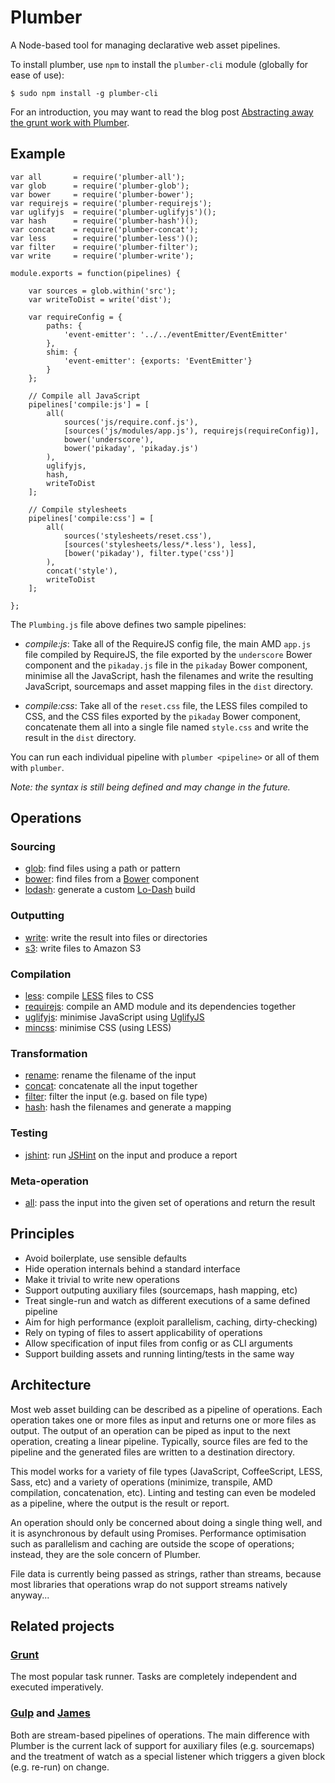 Plumber
=======

A Node-based tool for managing declarative web asset pipelines.

To install plumber, use `npm` to install the `plumber-cli` module
(globally for ease of use):

```
$ sudo npm install -g plumber-cli
```

For an introduction, you may want to read the blog post [Abstracting away the grunt work with Plumber](http://bytes.inso.cc/2014/01/21/abstracting-away-the-grunt-work-with-plumber/).


## Example

```
var all       = require('plumber-all');
var glob      = require('plumber-glob');
var bower     = require('plumber-bower');
var requirejs = require('plumber-requirejs');
var uglifyjs  = require('plumber-uglifyjs')();
var hash      = require('plumber-hash')();
var concat    = require('plumber-concat');
var less      = require('plumber-less')();
var filter    = require('plumber-filter');
var write     = require('plumber-write');

module.exports = function(pipelines) {

    var sources = glob.within('src');
    var writeToDist = write('dist');

    var requireConfig = {
        paths: {
            'event-emitter': '../../eventEmitter/EventEmitter'
        },
        shim: {
            'event-emitter': {exports: 'EventEmitter'}
        }
    };

    // Compile all JavaScript
    pipelines['compile:js'] = [
        all(
            sources('js/require.conf.js'),
            [sources('js/modules/app.js'), requirejs(requireConfig)],
            bower('underscore'),
            bower('pikaday', 'pikaday.js')
        ),
        uglifyjs,
        hash,
        writeToDist
    ];

    // Compile stylesheets
    pipelines['compile:css'] = [
        all(
            sources('stylesheets/reset.css'),
            [sources('stylesheets/less/*.less'), less],
            [bower('pikaday'), filter.type('css')]
        ),
        concat('style'),
        writeToDist
    ];

};
```

The `Plumbing.js` file above defines two sample pipelines:

- *compile:js*: Take all of the RequireJS config file, the main AMD
   `app.js` file compiled by RequireJS, the file exported by the
   `underscore` Bower component and the `pikaday.js` file in the
   `pikaday` Bower component, minimise all the JavaScript, hash the
   filenames and write the resulting JavaScript, sourcemaps and asset
   mapping files in the `dist` directory.

- *compile:css*: Take all of the `reset.css` file, the LESS files
  compiled to CSS, and the CSS files exported by the `pikaday`
  Bower component, concatenate them all into a single file named
  `style.css` and write the result in the `dist` directory.

You can run each individual pipeline with `plumber <pipeline>` or
all of them with `plumber`.

*Note: the syntax is still being defined and may change in the
future.*


## Operations

### Sourcing

- [glob](https://github.com/theefer/plumber-glob): find files using a path or pattern
- [bower](https://github.com/theefer/plumber-bower): find files from a [Bower](http://bower.io/) component
- [lodash](https://github.com/theefer/plumber-lodash): generate a custom [Lo-Dash](http://lodash.com/) build

### Outputting

- [write](https://github.com/theefer/plumber-write): write the result into files or directories
- [s3](https://github.com/theefer/plumber-s3): write files to Amazon S3

### Compilation

- [less](https://github.com/theefer/plumber-less): compile [LESS](http://lesscss.org/) files to CSS
- [requirejs](https://github.com/theefer/plumber-requirejs): compile an AMD module and its dependencies together
- [uglifyjs](https://github.com/theefer/plumber-uglifyjs): minimise JavaScript using [UglifyJS](http://lisperator.net/uglifyjs/)
- [mincss](https://github.com/theefer/plumber-mincss): minimise CSS (using LESS)

### Transformation

- [rename](https://github.com/theefer/plumber-rename): rename the filename of the input
- [concat](https://github.com/theefer/plumber-concat): concatenate all the input together
- [filter](https://github.com/theefer/plumber-filter): filter the input (e.g. based on file type)
- [hash](https://github.com/theefer/plumber-hash): hash the filenames and generate a mapping

### Testing

- [jshint](https://github.com/theefer/plumber-jshint): run [JSHint](http://www.jshint.com/) on the input and produce a report

### Meta-operation

- [all](https://github.com/theefer/plumber-all): pass the input into the given set of operations and return the result



## Principles

- Avoid boilerplate, use sensible defaults
- Hide operation internals behind a standard interface
- Make it trivial to write new operations
- Support outputing auxiliary files (sourcemaps, hash mapping, etc)
- Treat single-run and watch as different executions of a same defined pipeline
- Aim for high performance (exploit parallelism, caching, dirty-checking)
- Rely on typing of files to assert applicability of operations
- Allow specification of input files from config or as CLI arguments
- Support building assets and running linting/tests in the same way


## Architecture

Most web asset building can be described as a pipeline of operations.
Each operation takes one or more files as input and returns one or
more files as output.  The output of an operation can be piped as
input to the next operation, creating a linear pipeline.  Typically,
source files are fed to the pipeline and the generated files are
written to a destination directory.

This model works for a variety of file types (JavaScript,
CoffeeScript, LESS, Sass, etc) and a variety of operations (minimize,
transpile, AMD compilation, concatenation, etc).  Linting and testing
can even be modeled as a pipeline, where the output is the result or
report.

An operation should only be concerned about doing a single thing well,
and it is asynchronous by default using Promises.  Performance
optimisation such as parallelism and caching are outside the scope of
operations; instead, they are the sole concern of Plumber.

File data is currently being passed as strings, rather than streams,
because most libraries that operations wrap do not support streams
natively anyway...


## Related projects

### [Grunt](http://gruntjs.com/)

The most popular task runner.  Tasks are completely independent and
executed imperatively.

### [Gulp](https://github.com/wearefractal/gulp) and [James](https://github.com/leonidas/james.js)

Both are stream-based pipelines of operations.  The main difference
with Plumber is the current lack of support for auxiliary files
(e.g. sourcemaps) and the treatment of watch as a special listener
which triggers a given block (e.g. re-run) on change.
